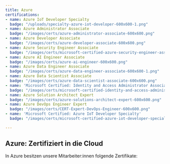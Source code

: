 ```yaml
---
title: Azure
certifications:
- name: Azure IoT Developer Specialty
  badge: "/uploads/specialty-azure-iot-developer-600x600-1.png"
- name: Azure Administrator Associate
  badge: "/images/certs/azure-administrator-associate-600x600.png"
- name: Azure Developer Associate
  badge: "/images/certs/azure-developer-associate-600x600.png"
- name: Azure Security Engineer Associate
  badge: "/images/certs/microsoft-certified-azure-security-engineer-associate.png"
- name: Azure AI Engineer Associate
  badge: "/images/certs/azure-ai-engineer-600x600.png"
- name: Azure Data Engineer Associate
  badge: "/images/certs/azure-data-engineer-associate-600x600-1.png"
- name: Azure Data Scientist Associate
  badge: "/images/certs/azure-data-scientist-associate-600x600.png"
- name: 'Microsoft Certified: Identity and Access Administrator Associate'
  badge: "/images/certs/microsoft-certified-identity-and-access-administrator-associate-600x600.png"
- name: Azure Solution Architect Expert
  badge: "/images/certs/azure-solutions-architect-expert-600x600.png"
- name: Azure DevOps Engineer Expert
  badge: "/images/certs/CERT-Expert-DevOps-Engineer-600x600.png"
- name: 'Microsoft Certified: Azure IoT Developer Specialty'
  badge: "/images/certs/microsoft-certified-azure-iot-developer-specialty-600x600.png"

---
```

## Azure: Zertifiziert in die Cloud

In Azure besitzen unsere Mitarbeiter:innen folgende Zertifikate:
